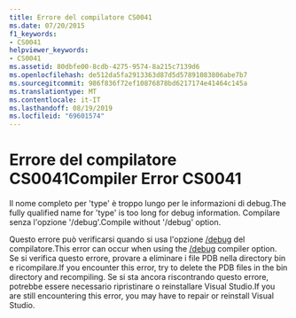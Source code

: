 ```yaml
---
title: Errore del compilatore CS0041
ms.date: 07/20/2015
f1_keywords:
- CS0041
helpviewer_keywords:
- CS0041
ms.assetid: 80dbfe00-8cdb-4275-9574-8a215c7139d6
ms.openlocfilehash: de512da5fa2913363d87d5d57891083806abe7b7
ms.sourcegitcommit: 986f836f72ef10876878bd6217174e41464c145a
ms.translationtype: MT
ms.contentlocale: it-IT
ms.lasthandoff: 08/19/2019
ms.locfileid: "69601574"
---
```

# <a name="compiler-error-cs0041"></a><span data-ttu-id="8431b-102">Errore del compilatore CS0041</span><span class="sxs-lookup"><span data-stu-id="8431b-102">Compiler Error CS0041</span></span>
<span data-ttu-id="8431b-103">Il nome completo per 'type' è troppo lungo per le informazioni di debug.</span><span class="sxs-lookup"><span data-stu-id="8431b-103">The fully qualified name for 'type' is too long for debug information.</span></span> <span data-ttu-id="8431b-104">Compilare senza l'opzione '/debug'.</span><span class="sxs-lookup"><span data-stu-id="8431b-104">Compile without '/debug' option.</span></span>  
  
 <span data-ttu-id="8431b-105">Questo errore può verificarsi quando si usa l'opzione [/debug](../language-reference/compiler-options/debug-compiler-option.md) del compilatore.</span><span class="sxs-lookup"><span data-stu-id="8431b-105">This error can occur when using the [/debug](../language-reference/compiler-options/debug-compiler-option.md) compiler option.</span></span> <span data-ttu-id="8431b-106">Se si verifica questo errore, provare a eliminare i file PDB nella directory bin e ricompilare.</span><span class="sxs-lookup"><span data-stu-id="8431b-106">If you encounter this error, try to delete the PDB files in the bin directory and recompiling.</span></span> <span data-ttu-id="8431b-107">Se si sta ancora riscontrando questo errore, potrebbe essere necessario ripristinare o reinstallare Visual Studio.</span><span class="sxs-lookup"><span data-stu-id="8431b-107">If you are still encountering this error, you may have to repair or reinstall Visual Studio.</span></span>
